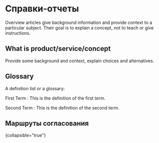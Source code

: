 # Справки-отчеты

Overview articles give background information and provide context to a particular subject.
Their goal is to explain a concept, not to teach or give instructions.

## What is product/service/concept

Provide some background and context, explain choices and alternatives.

## Glossary

A definition list or a glossary:

First Term
: This is the definition of the first term.

Second Term
: This is the definition of the second term.

## Маршруты согласования
{collapsible="true"}

<code-block lang="plantuml" src="./../../1147_workflow/workflow/uml/SO.puml">
</code-block>
    
    
